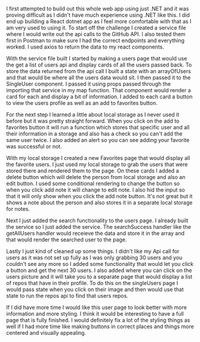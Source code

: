 

I first attempted to build out this whole web app using just .NET and it was proving difficult as I didn't have much experience using .NET like this. I did end up building a React dotnet app as I feel more comfortable with that as I am very used to using it. To start off the challenge I created a service file where I would write out the api calls to the GitHub API. I also tested them first in Postman to make sure I had the correct endpoints and everything worked. I used axios to return the data to my react components.

With the service file built I started by making a users page that would use the get a list of users api and display cards of all the users passed back. To store the data returned from the api call I built a state with an arrayOfUsers and that would be where all the users data would sit. I then passed it to the SingleUser component. I passed it using props passed through the importing that service in my map function. That component would render a card for each and display a bit of information. I added to each card a button to view the users profile as well as an add to favorites button.

For the next step I learned a little about local storage as I never used it before but it was pretty straight forward. When you click on the add to favorites button it will run a function which stores that specific user and all their information in a storage and also has a check so you can't add the same user twice. I also added an alert so you can see adding your favorite was successful or not.

With my local storage I created a new Favorites page that would display all the favorite users. I just used my local storage to grab the users that were stored there and rendered them to the page. On these cards I added a delete button which will delete the person from local storage and also an edit button. I used some conditional rendering to change the button so when you click add note it will change to edit note. I also hid the input so that it will only show when you click the add note button. It's not great but it shows a note about the person and also stores it in a separate local storage for notes.

Next I just added the search functionality to the users page. I already built the service so I just added the service. The searchSuccess handler like the getAllUsers handler would receieve the data and store it in the array and that would render the searched user to the page.

Lastly I just kind of cleaned up some things. I didn't like my Api call for users as it was not set up fully as I was only grabbing 30 users and you couldn't see any more so I added some functionality that would let you click a button and get the next 30 users.
I also added where you can click on the users picture and it will take you to a separate page that would display a list of repos that have in their profile. To do this on the singleUsers page I would pass state when you click on their image and then would use that state to run the repos api to find that users repos.

If I did have more time I would like this user page to look better with more information and more styling. I think it would be interesting to have a full page that is fully finished. I would definitely fix a lot of the styling things as well if I had more time like making buttons in correct places and things more centered and visually appealing.